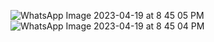 ![WhatsApp Image 2023-04-19 at 8 45 05 PM](https://user-images.githubusercontent.com/129357543/233254513-3d9b453f-e989-4f48-93e7-0fc8e15ac204.jpeg)
![WhatsApp Image 2023-04-19 at 8 45 04 PM](https://user-images.githubusercontent.com/129357543/233254523-e6a09230-7cf1-4832-b8ac-5ad18bb349ba.jpeg)
